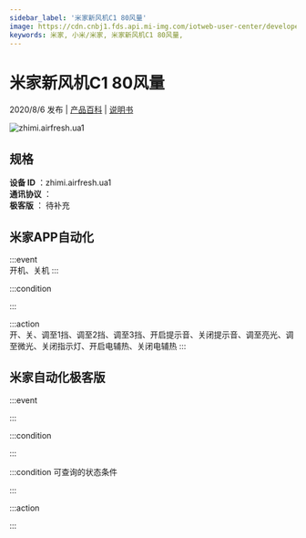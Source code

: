 ```yaml
---
sidebar_label: '米家新风机C1 80风量'
image: https://cdn.cnbj1.fds.api.mi-img.com/iotweb-user-center/developer_1679047688745FjL7rJba.png?GalaxyAccessKeyId=AKVGLQWBOVIRQ3XLEW&Expires=9223372036854775807&Signature=IHg9pO0zmbmQng08XUjZjQ9oNH4=
keywords: 米家, 小米/米家, 米家新风机C1 80风量, 
---
```

# 米家新风机C1 80风量

2020/8/6 发布 | [产品百科](https://home.mi.com/webapp/content/baike/product/index.html?model=zhimi.airfresh.ua1/) | [说明书](https://home.mi.com/views/introduction.html?model=zhimi.airfresh.ua1&region=cn)

![zhimi.airfresh.ua1](https://cdn.cnbj1.fds.api.mi-img.com/iotweb-user-center/developer_1679047688745FjL7rJba.png?GalaxyAccessKeyId=AKVGLQWBOVIRQ3XLEW&Expires=9223372036854775807&Signature=IHg9pO0zmbmQng08XUjZjQ9oNH4=)

## 规格  
> 
**设备 ID** ：zhimi.airfresh.ua1  
**通讯协议** ：  
**极客版**  ： 待补充 


## 米家APP自动化  

:::event  
开机、关机
:::

:::condition  

:::

:::action   
开、关、调至1挡、调至2挡、调至3挡、开启提示音、关闭提示音、调至亮光、调至微光、关闭指示灯、开启电辅热、关闭电辅热
:::

## 米家自动化极客版  

:::event  

:::

:::condition  

:::

:::condition 可查询的状态条件  

:::

:::action  

:::

        

